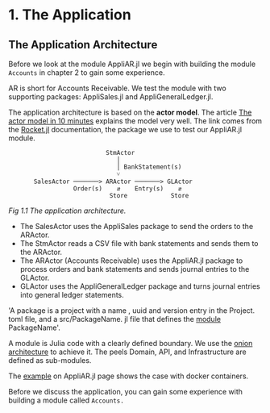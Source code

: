 # 1. The Application

## The Application Architecture

Before we look at the module AppliAR.jl we begin with building the module `Accounts` in chapter 2 to gain some experience.

AR is short for Accounts Receivable. We test the module with two supporting packages: AppliSales.jl and AppliGeneralLedger.jl.

The application architecture is based on the **actor model**. The article [The actor model in 10 minutes](https://www.brianstorti.com/the-actor-model/) explains the model very well. The link comes from the [Rocket.jl](https://biaslab.github.io/Rocket.jl/stable/) documentation, the package we use to test our AppliAR.jl module.

```
                           StmActor
                              │
                              │ BankStatement(s)
                              ˅       
       SalesActor ───────> ARActor ───────> GLActor
                  Order(s)    ⇵    Entry(s)    ⇵
                            Store            Store
```
*Fig 1.1 The application architecture.*

- The SalesActor uses the AppliSales package to send the orders to the ARActor.
- The StmActor reads a CSV file with bank statements and sends them to the ARActor.
- The ARActor (Accounts Receivable) uses the AppliAR.jl package to process orders and bank statements and sends journal entries to the GLActor.
- GLActor uses the AppliGeneralLedger package and turns journal entries into general ledger statements.

'A package is a project with a name , uuid and version entry in the Project. toml file, and a src/PackageName. jl file that defines the [module](https://docs.julialang.org/en/v1/base/base/#module) PackageName'.

A module is Julia code with a clearly defined boundary. We use the [onion architecture](https://www.thinktocode.com/2018/08/16/onion-architecture/) to achieve it. The peels Domain, API, and Infrastructure are defined as sub-modules.

The [example](https://www.appligate.nl/AppliAR.jl/stable/chapter4/) on AppliAR.jl page shows the case with docker containers.

Before we discuss the application, you can gain some experience with building a module called `Accounts.`

